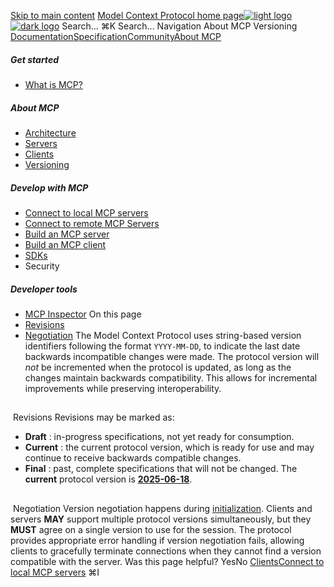 [Skip to main content](#content-area)
[Model Context Protocol home page![light logo](https://mintcdn.com/mcp/4ZXF1PrDkEaJvXpn/logo/light.svg?fit=max&auto=format&n=4ZXF1PrDkEaJvXpn&q=85&s=4498cb8a57d574005f3dca62bdd49c95)![dark logo](https://mintcdn.com/mcp/4ZXF1PrDkEaJvXpn/logo/dark.svg?fit=max&auto=format&n=4ZXF1PrDkEaJvXpn&q=85&s=c0687c003f8f2cbdb24772ab4c8a522c)](/)
Search...
⌘K
Search...
Navigation
About MCP
Versioning
[Documentation](/docs/getting-started/intro)[Specification](/specification/2025-06-18)[Community](/community/communication)[About MCP](/about)
##### Get started
 * [What is MCP?](/docs/getting-started/intro)
##### About MCP
 * [Architecture](/docs/learn/architecture)
 * [Servers](/docs/learn/server-concepts)
 * [Clients](/docs/learn/client-concepts)
 * [Versioning](/specification/versioning)
##### Develop with MCP
 * [Connect to local MCP servers](/docs/develop/connect-local-servers)
 * [Connect to remote MCP Servers](/docs/develop/connect-remote-servers)
 * [Build an MCP server](/docs/develop/build-server)
 * [Build an MCP client](/docs/develop/build-client)
 * [SDKs](/docs/sdk)
 * Security
##### Developer tools
 * [MCP Inspector](/docs/tools/inspector)
On this page
 * [Revisions](#revisions)
 * [Negotiation](#negotiation)
The Model Context Protocol uses string-based version identifiers following the format `YYYY-MM-DD`, to indicate the last date backwards incompatible changes were made.
The protocol version will _not_ be incremented when the protocol is updated, as long as the changes maintain backwards compatibility. This allows for incremental improvements while preserving interoperability.
## 
[​](#revisions)
Revisions
Revisions may be marked as:
 * **Draft** : in-progress specifications, not yet ready for consumption.
 * **Current** : the current protocol version, which is ready for use and may continue to receive backwards compatible changes.
 * **Final** : past, complete specifications that will not be changed.
The **current** protocol version is [**2025-06-18**](/specification/2025-06-18).
## 
[​](#negotiation)
Negotiation
Version negotiation happens during [initialization](/specification/2025-06-18/basic/lifecycle#initialization). Clients and servers **MAY** support multiple protocol versions simultaneously, but they **MUST** agree on a single version to use for the session. The protocol provides appropriate error handling if version negotiation fails, allowing clients to gracefully terminate connections when they cannot find a version compatible with the server.
Was this page helpful?
YesNo
[Clients](/docs/learn/client-concepts)[Connect to local MCP servers](/docs/develop/connect-local-servers)
⌘I